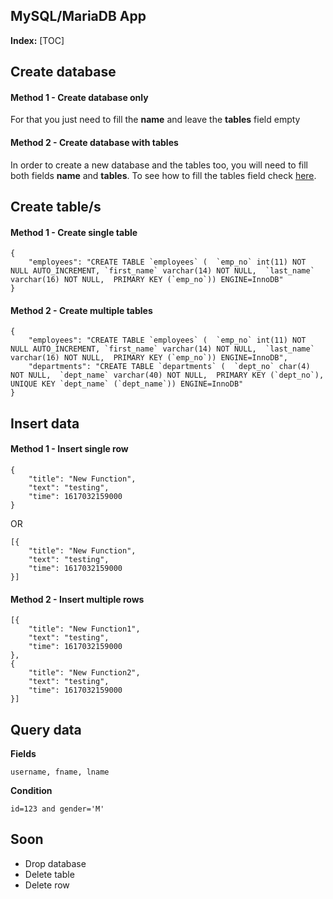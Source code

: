 MySQL/MariaDB App
---

**Index:**
[TOC]


## Create database
#### Method 1 - Create database only
For that you just need to fill the **name** and leave the **tables** field empty

#### Method 2 - Create database with tables
In order to create a new database and the tables too, you will need to fill both fields **name** and **tables**. To see how to fill the tables field check [here](#create-table/s).

## Create table/s
#### Method 1 - Create single table
```
{
    "employees": "CREATE TABLE `employees` (  `emp_no` int(11) NOT NULL AUTO_INCREMENT, `first_name` varchar(14) NOT NULL,  `last_name` varchar(16) NOT NULL,  PRIMARY KEY (`emp_no`)) ENGINE=InnoDB"
}
```
#### Method 2 - Create multiple tables
```
{
    "employees": "CREATE TABLE `employees` (  `emp_no` int(11) NOT NULL AUTO_INCREMENT, `first_name` varchar(14) NOT NULL,  `last_name` varchar(16) NOT NULL,  PRIMARY KEY (`emp_no`)) ENGINE=InnoDB",
    "departments": "CREATE TABLE `departments` (  `dept_no` char(4) NOT NULL,  `dept_name` varchar(40) NOT NULL,  PRIMARY KEY (`dept_no`), UNIQUE KEY `dept_name` (`dept_name`)) ENGINE=InnoDB"
}
```


## Insert data
#### Method 1 - Insert single row
```
{
    "title": "New Function",
    "text": "testing",
    "time": 1617032159000
}
```
OR
```
[{
    "title": "New Function",
    "text": "testing",
    "time": 1617032159000
}]
```
#### Method 2 - Insert multiple rows
```
[{
    "title": "New Function1",
    "text": "testing",
    "time": 1617032159000
},
{
    "title": "New Function2",
    "text": "testing",
    "time": 1617032159000
}]
```


## Query data
**Fields**
```
username, fname, lname
```

**Condition**
```
id=123 and gender='M'
```


## Soon
- Drop database
- Delete table
- Delete row
